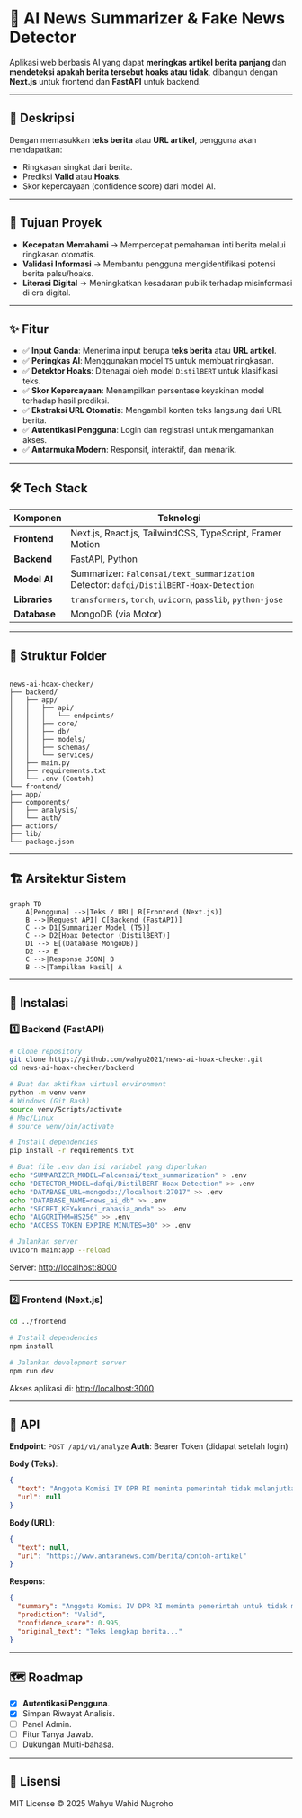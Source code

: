 # 📰 AI News Summarizer & Fake News Detector

Aplikasi web berbasis AI yang dapat **meringkas artikel berita panjang** dan **mendeteksi apakah berita tersebut hoaks atau tidak**, dibangun dengan **Next.js** untuk frontend dan **FastAPI** untuk backend.

---

## 📌 Deskripsi

Dengan memasukkan **teks berita** atau **URL artikel**, pengguna akan mendapatkan:

- Ringkasan singkat dari berita.
- Prediksi **Valid** atau **Hoaks**.
- Skor kepercayaan (confidence score) dari model AI.

---

## 🎯 Tujuan Proyek

- **Kecepatan Memahami** → Mempercepat pemahaman inti berita melalui ringkasan otomatis.
- **Validasi Informasi** → Membantu pengguna mengidentifikasi potensi berita palsu/hoaks.
- **Literasi Digital** → Meningkatkan kesadaran publik terhadap misinformasi di era digital.

---

## ✨ Fitur

- ✅ **Input Ganda**: Menerima input berupa **teks berita** atau **URL artikel**.
- ✅ **Peringkas AI**: Menggunakan model `T5` untuk membuat ringkasan.
- ✅ **Detektor Hoaks**: Ditenagai oleh model `DistilBERT` untuk klasifikasi teks.
- ✅ **Skor Kepercayaan**: Menampilkan persentase keyakinan model terhadap hasil prediksi.
- ✅ **Ekstraksi URL Otomatis**: Mengambil konten teks langsung dari URL berita.
- ✅ **Autentikasi Pengguna**: Login dan registrasi untuk mengamankan akses.
- ✅ **Antarmuka Modern**: Responsif, interaktif, dan menarik.

---

## 🛠 Tech Stack

| Komponen     | Teknologi |
| ------------ | --------- |
| **Frontend** | Next.js, React.js, TailwindCSS, TypeScript, Framer Motion |
| **Backend**  | FastAPI, Python |
| **Model AI** | Summarizer: `Falconsai/text_summarization`<br>Detector: `dafqi/DistilBERT-Hoax-Detection` |
| **Libraries**| `transformers`, `torch`, `uvicorn`, `passlib`, `python-jose` |
| **Database** | MongoDB (via Motor) |

---

## 📂 Struktur Folder

```

news-ai-hoax-checker/
├── backend/
│   ├── app/
│   │   ├── api/
│   │   │   └── endpoints/
│   │   ├── core/
│   │   ├── db/
│   │   ├── models/
│   │   ├── schemas/
│   │   └── services/
│   ├── main.py
│   ├── requirements.txt
│   └── .env (Contoh)
└── frontend/
├── app/
├── components/
│   ├── analysis/
│   └── auth/
├── actions/
├── lib/
└── package.json

````

---

## 🏗 Arsitektur Sistem

```mermaid
graph TD
    A[Pengguna] -->|Teks / URL| B[Frontend (Next.js)]
    B -->|Request API| C[Backend (FastAPI)]
    C --> D1[Summarizer Model (T5)]
    C --> D2[Hoax Detector (DistilBERT)]
    D1 --> E[(Database MongoDB)]
    D2 --> E
    C -->|Response JSON| B
    B -->|Tampilkan Hasil| A
````

---

## 🚀 Instalasi

### 1️⃣ Backend (FastAPI)

```bash
# Clone repository
git clone https://github.com/wahyu2021/news-ai-hoax-checker.git
cd news-ai-hoax-checker/backend

# Buat dan aktifkan virtual environment
python -m venv venv
# Windows (Git Bash)
source venv/Scripts/activate
# Mac/Linux
# source venv/bin/activate

# Install dependencies
pip install -r requirements.txt

# Buat file .env dan isi variabel yang diperlukan
echo "SUMMARIZER_MODEL=Falconsai/text_summarization" > .env
echo "DETECTOR_MODEL=dafqi/DistilBERT-Hoax-Detection" >> .env
echo "DATABASE_URL=mongodb://localhost:27017" >> .env
echo "DATABASE_NAME=news_ai_db" >> .env
echo "SECRET_KEY=kunci_rahasia_anda" >> .env
echo "ALGORITHM=HS256" >> .env
echo "ACCESS_TOKEN_EXPIRE_MINUTES=30" >> .env

# Jalankan server
uvicorn main:app --reload
```

Server: [http://localhost:8000](http://localhost:8000)

---

### 2️⃣ Frontend (Next.js)

```bash
cd ../frontend

# Install dependencies
npm install

# Jalankan development server
npm run dev
```

Akses aplikasi di: [http://localhost:3000](http://localhost:3000)

---

## 📡 API

**Endpoint**: `POST /api/v1/analyze`
**Auth**: Bearer Token (didapat setelah login)

**Body (Teks)**:

```json
{
  "text": "Anggota Komisi IV DPR RI meminta pemerintah tidak melanjutkan rencana impor beras...",
  "url": null
}
```

**Body (URL)**:

```json
{
  "text": null,
  "url": "https://www.antaranews.com/berita/contoh-artikel"
}
```

**Respons**:

```json
{
  "summary": "Anggota Komisi IV DPR RI meminta pemerintah untuk tidak melanjutkan rencana impor beras...",
  "prediction": "Valid",
  "confidence_score": 0.995,
  "original_text": "Teks lengkap berita..."
}
```

---

## 🗺 Roadmap

* [x] **Autentikasi Pengguna**.
* [x] Simpan Riwayat Analisis.
* [ ] Panel Admin.
* [ ] Fitur Tanya Jawab.
* [ ] Dukungan Multi-bahasa.

---

## 📜 Lisensi

MIT License © 2025 Wahyu Wahid Nugroho

